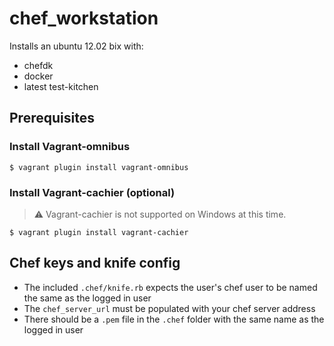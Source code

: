 # chef_workstation

Installs an ubuntu 12.02 bix with:
- chefdk
- docker
- latest test-kitchen

## Prerequisites

### Install Vagrant-omnibus
`$ vagrant plugin install vagrant-omnibus`

### Install Vagrant-cachier (optional)

> :warning: Vagrant-cachier is not supported on Windows at this time.

`$ vagrant plugin install vagrant-cachier`

 ## Chef keys and knife config
 - The included `.chef/knife.rb` expects the user's chef user to be named the same as the logged in user
 - The `chef_server_url` must be populated with your chef server address
 - There should be a `.pem` file in the `.chef` folder with the same name as the logged in user
